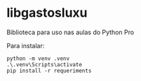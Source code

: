 # libgastosluxu
Biblioteca para uso nas aulas do Python Pro

Para instalar:
```console
python -m venv .venv
.\.venv\Scripts\activate
pip install -r requeriments

```
